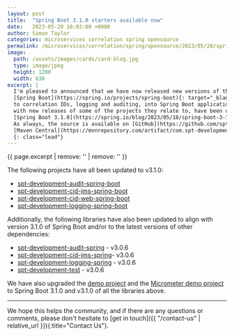 ```yaml
---
layout: post
title:  "Spring Boot 3.1.0 starters available now"
date:   2023-05-20 16:02:00 +0000
author: Simon Taylor
categories: microservices correlation spring opensource
permalink: /microservices/correlation/spring/opensource/2023/05/20/spring-boot-3-1-0-starters-available-now
image:
  path: /assets/images/cards/card-blog.jpg
  type: image/jpeg
  height: 1200
  width: 630
excerpt: |
  I'm pleased to announced that we have now released new versions of the SPT Development 
  [Spring Boot](https://spring.io/projects/spring-boot){: target="_blank"} starter projects, for integrating the SPT Development libraries related 
  to correlation IDs, logging and auditing, into Spring Boot applications. <span class="d-inline d-md-none d-xl-inline">These new releases along 
  with new releases of some of the projects they relate to, have been updated to align with the recently released 
  [Spring Boot 3.1.0](https://spring.io/blog/2023/05/18/spring-boot-3-1-0-available-now){: target="_blank" }. 
  As always, the source is available on [GitHub](https://github.com/spt-development) and the artifacts are also available in
  [Maven Central](https://mvnrepository.com/artifact/com.spt-development) for easy inclusion in your own <em>Java</em> projects.</span>
  {: class="lead"}
---
```

{{ page.excerpt | remove: '<span class="d-inline d-md-none d-xl-inline">' | remove: '</span>' }}

The following projects have all been updated to v3.1.0:

* [spt-development-audit-spring-boot](https://github.com/spt-development/spt-development-audit-spring-boot)
* [spt-development-cid-jms-spring-boot](https://github.com/spt-development/spt-development-cid-jms-spring-boot)
* [spt-development-cid-web-spring-boot](https://github.com/spt-development/spt-development-cid-web-spring-boot)
* [spt-development-logging-spring-boot](https://github.com/spt-development/spt-development-logging-spring-boot)

Additionally, the following libraries have also been updated to align with version 3.1.0 of Spring Boot and/or to the latest versions of other 
dependencies:

* [spt-development-audit-spring](https://github.com/spt-development/spt-development-audit-spring) - v3.0.6
* [spt-development-cid-jms-spring](https://github.com/spt-development/spt-development-cid-jms-spring)- v3.0.6
* [spt-development-logging-spring](https://github.com/spt-development/spt-development-logging-spring) - v3.0.6
* [spt-development-test](https://github.com/spt-development/spt-development-test) - v3.0.6

We have also upgraded the [demo project](https://github.com/spt-development/spt-development-demo) and the 
[Micrometer demo project](https://github.com/spt-development/spt-development-micrometer-tracing-demo) to Spring Boot 3.1.0 and v3.1.0 of all the libraries above.

---

We hope this helps the community, and if there are any questions or comments, please don't hesitate to [get in touch]({{ "/contact-us" | relative_url }}){:title="Contact Us"}.
